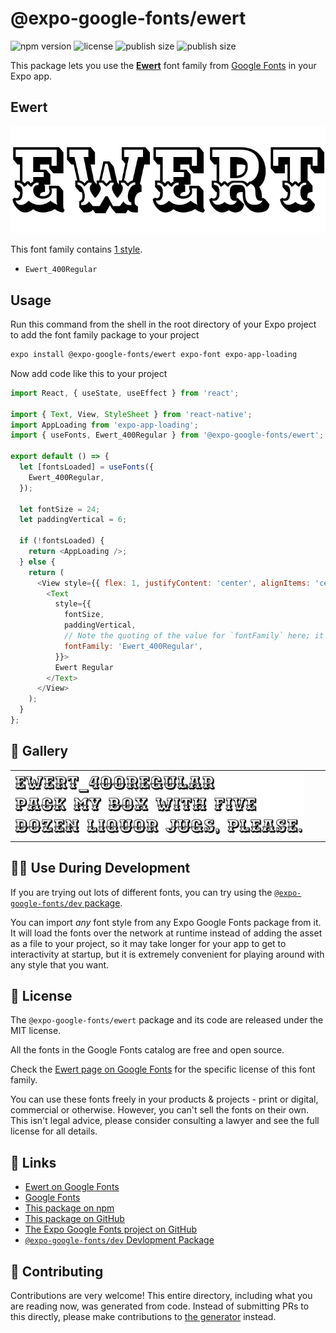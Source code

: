 # @expo-google-fonts/ewert

![npm version](https://flat.badgen.net/npm/v/@expo-google-fonts/ewert)
![license](https://flat.badgen.net/github/license/expo/google-fonts)
![publish size](https://flat.badgen.net/packagephobia/install/@expo-google-fonts/ewert)
![publish size](https://flat.badgen.net/packagephobia/publish/@expo-google-fonts/ewert)

This package lets you use the [**Ewert**](https://fonts.google.com/specimen/Ewert) font family from [Google Fonts](https://fonts.google.com/) in your Expo app.

## Ewert

![Ewert](./font-family.png)

This font family contains [1 style](#-gallery).

- `Ewert_400Regular`

## Usage

Run this command from the shell in the root directory of your Expo project to add the font family package to your project
```sh
expo install @expo-google-fonts/ewert expo-font expo-app-loading
```

Now add code like this to your project
```js
import React, { useState, useEffect } from 'react';

import { Text, View, StyleSheet } from 'react-native';
import AppLoading from 'expo-app-loading';
import { useFonts, Ewert_400Regular } from '@expo-google-fonts/ewert';

export default () => {
  let [fontsLoaded] = useFonts({
    Ewert_400Regular,
  });

  let fontSize = 24;
  let paddingVertical = 6;

  if (!fontsLoaded) {
    return <AppLoading />;
  } else {
    return (
      <View style={{ flex: 1, justifyContent: 'center', alignItems: 'center' }}>
        <Text
          style={{
            fontSize,
            paddingVertical,
            // Note the quoting of the value for `fontFamily` here; it expects a string!
            fontFamily: 'Ewert_400Regular',
          }}>
          Ewert Regular
        </Text>
      </View>
    );
  }
};

```

## 🔡 Gallery


||||
|-|-|-|
|![Ewert_400Regular](./Ewert_400Regular.ttf.png)||||


## 👩‍💻 Use During Development

If you are trying out lots of different fonts, you can try using the [`@expo-google-fonts/dev` package](https://github.com/expo/google-fonts/tree/master/font-packages/dev#readme).

You can import *any* font style from any Expo Google Fonts package from it. It will load the fonts
over the network at runtime instead of adding the asset as a file to your project, so it may take longer
for your app to get to interactivity at startup, but it is extremely convenient
for playing around with any style that you want.

## 📖 License

The `@expo-google-fonts/ewert` package and its code are released under the MIT license.

All the fonts in the Google Fonts catalog are free and open source.

Check the [Ewert page on Google Fonts](https://fonts.google.com/specimen/Ewert) for the specific license of this font family.

You can use these fonts freely in your products & projects - print or digital, commercial or otherwise. However, you can't sell the fonts on their own. This isn't legal advice, please consider consulting a lawyer and see the full license for all details.

## 🔗 Links

- [Ewert on Google Fonts](https://fonts.google.com/specimen/Ewert)
- [Google Fonts](https://fonts.google.com/)
- [This package on npm](https://www.npmjs.com/package/@expo-google-fonts/ewert)
- [This package on GitHub](https://github.com/expo/google-fonts/tree/master/font-packages/ewert)
- [The Expo Google Fonts project on GitHub](https://github.com/expo/google-fonts)
- [`@expo-google-fonts/dev` Devlopment Package](https://github.com/expo/google-fonts/tree/master/font-packages/dev)

## 🤝 Contributing

Contributions are very welcome! This entire directory, including what you are reading now, was generated from code. Instead of submitting PRs to this directly, please make contributions to [the generator](https://github.com/expo/google-fonts/tree/master/packages/generator) instead.
